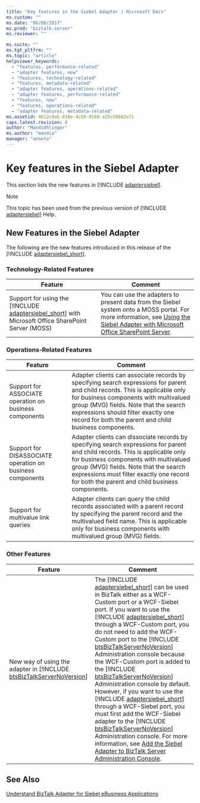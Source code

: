 ```yaml
---
title: "Key features in the Siebel Adapter | Microsoft Docs"
ms.custom: ""
ms.date: "06/08/2017"
ms.prod: "biztalk-server"
ms.reviewer: ""

ms.suite: ""
ms.tgt_pltfrm: ""
ms.topic: "article"
helpviewer_keywords: 
  - "features, performance-related"
  - "adapter features, new"
  - "features, technology-related"
  - "features, metadata-related"
  - "adapter features, operations-related"
  - "adapter features, performance-related"
  - "features, new"
  - "features, operations-related"
  - "adapter features, metadata-related"
ms.assetid: 4612c9ab-810e-4c69-9168-a25c58682e71
caps.latest.revision: 8
author: "MandiOhlinger"
ms.author: "mandia"
manager: "anneta"
---
```

# Key features in the Siebel Adapter
This section lists the new features in [!INCLUDE [adaptersiebel](../../includes/adaptersiebel-md.md)].  
  
> [!NOTE]
>  This topic has been used from the previous version of [!INCLUDE [adaptersiebel](../../includes/adaptersiebel-md.md)] Help.  
  
## New Features in the Siebel Adapter  
 The following are the new features introduced in this release of the [!INCLUDE [adaptersiebel_short](../../includes/adaptersiebel-short-md.md)].  
  
### Technology-Related Features  
  
|                                                                     Feature                                                                     |                                                                                                               Comment                                                                                                               |
|-------------------------------------------------------------------------------------------------------------------------------------------------|-------------------------------------------------------------------------------------------------------------------------------------------------------------------------------------------------------------------------------------|
| Support for using the [!INCLUDE [adaptersiebel_short](../../includes/adaptersiebel-short-md.md)] with Microsoft Office SharePoint Server (MOSS) | You can use the adapters to present data from the Siebel system onto a MOSS portal. For more information, see [Using the Siebel Adapter with Microsoft Office SharePoint Server](https://msdn.microsoft.com/library/dd788017.aspx). |
  
### Operations-Related Features  
  
|Feature|Comment|  
|-------------|-------------|  
|Support for ASSOCIATE operation on business components|Adapter clients can associate records by specifying search expressions for parent and child records. This is applicable only for business components with multivalued group (MVG) fields. Note that the search expressions should filter exactly one record for both the parent and child business components.|  
|Support for DISASSOCIATE operation on business components|Adapter clients can dissociate records by specifying search expressions for parent and child records. This is applicable only for business components with multivalued group (MVG) fields. Note that the search expressions must filter exactly one record for both the parent and child business components.|  
|Support for multivalue link queries|Adapter clients can query the child records associated with a parent record by specifying the parent record and the multivalued field name. This is applicable only for business components with multivalued group (MVG) fields.|  
  
### Other Features  
  
|                                                        Feature                                                         |                                                                                                                                                                                                                                                                                                                                                                                                                                                                                                                                                                     Comment                                                                                                                                                                                                                                                                                                                                                                                                                                                                                                                                                                      |
|------------------------------------------------------------------------------------------------------------------------|--------------------------------------------------------------------------------------------------------------------------------------------------------------------------------------------------------------------------------------------------------------------------------------------------------------------------------------------------------------------------------------------------------------------------------------------------------------------------------------------------------------------------------------------------------------------------------------------------------------------------------------------------------------------------------------------------------------------------------------------------------------------------------------------------------------------------------------------------------------------------------------------------------------------------------------------------------------------------------------------------------------------------------------------------------------------------------------------------------------------------------------------------|
| New way of using the adapter in [!INCLUDE [btsBizTalkServerNoVersion](../../includes/btsbiztalkservernoversion-md.md)] | The [!INCLUDE [adaptersiebel_short](../../includes/adaptersiebel-short-md.md)] can be used in BizTalk either as a WCF-Custom port or a WCF-Siebel port. If you want to use the [!INCLUDE [adaptersiebel_short](../../includes/adaptersiebel-short-md.md)] through a WCF-Custom port, you do not need to add the WCF-Custom port to the [!INCLUDE [btsBizTalkServerNoVersion](../../includes/btsbiztalkservernoversion-md.md)] Administration console because the WCF-Custom port is added to the [!INCLUDE [btsBizTalkServerNoVersion](../../includes/btsbiztalkservernoversion-md.md)] Administration console by default. However, if you want to use the [!INCLUDE [adaptersiebel_short](../../includes/adaptersiebel-short-md.md)] through a WCF-Siebel port, you must first add the WCF-Siebel adapter to the [!INCLUDE [btsBizTalkServerNoVersion](../../includes/btsbiztalkservernoversion-md.md)] Administration console. For more information, see [Add the Siebel Adapter to BizTalk Server Administration Console](../../adapters-and-accelerators/adapter-siebel/add-the-siebel-adapter-to-biztalk-server-administration-console.md). |
  
## See Also  
 [Understand BizTalk Adapter for Siebel eBusiness Applications](../../adapters-and-accelerators/adapter-siebel/understand-biztalk-adapter-for-siebel-ebusiness-applications.md)